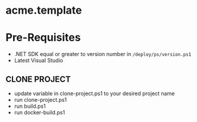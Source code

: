 # acme.template

# Pre-Requisites

- .NET SDK equal or greater to version number in `/deploy/ps/version.ps1`
- Latest Visual Studio

## CLONE PROJECT

- update variable in clone-project.ps1 to your desired project name
- run clone-project.ps1
- run build.ps1
- run docker-build.ps1
